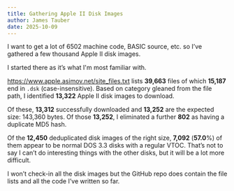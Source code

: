```yaml
---
title: Gathering Apple II Disk Images
author: James Tauber
date: 2025-10-09
---
```

I want to get a lot of 6502 machine code, BASIC source, etc. so I’ve gathered a few
thousand Apple II disk images.

I started there as it’s what I'm most familiar with.

<https://www.apple.asimov.net/site_files.txt> lists **39,663** files of which **15,187** end in `.dsk` (case-insensitive).
Based on category gleaned from the file path, I identified **13,322** Apple II disk images to download.

Of these, **13,312** successfully downloaded and **13,252** are the expected size: 143,360 bytes.
Of those **13,252**, I eliminated a further **802** as having a duplicate MD5 hash.

Of the **12,450** deduplicated disk images of the right size, **7,092** (**57.0**%) of them appear to be normal DOS 3.3 disks with a regular VTOC. That’s not to say I can’t do interesting things with the other disks, but it will be a lot more difficult.

I won’t check-in all the disk images but the GitHub repo does contain the file lists and all the code I’ve written so far.

